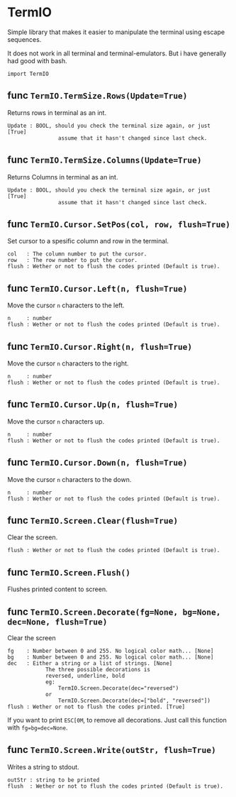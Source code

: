 # TermIO
Simple library that makes it easier to manipulate the terminal using escape
sequences.

It does not work in all terminal and terminal-emulators. But i have generally
had good with bash.

```
import TermIO
```

## func `TermIO.TermSize.Rows(Update=True)`
Returns rows in terminal as an int.
```
Update : BOOL, should you check the terminal size again, or just [True]
                assume that it hasn't changed since last check.
```

## func `TermIO.TermSize.Columns(Update=True)`
Returns Columns in terminal as an int.
```
Update : BOOL, should you check the terminal size again, or just [True]
                assume that it hasn't changed since last check.
```

## func `TermIO.Cursor.SetPos(col, row, flush=True)`
Set cursor to a spesific column and row in the terminal.
```
col   : The column number to put the cursor.
row   : The row number to put the cursor.
flush : Wether or not to flush the codes printed (Default is true).
```

## func `TermIO.Cursor.Left(n, flush=True)`
Move the cursor `n` characters to the left.
```
n     : number
flush : Wether or not to flush the codes printed (Default is true).
```

## func `TermIO.Cursor.Right(n, flush=True)`
Move the cursor `n` characters to the right.
```
n     : number
flush : Wether or not to flush the codes printed (Default is true).
```

## func `TermIO.Cursor.Up(n, flush=True)`
Move the cursor `n` characters up.
```
n     : number
flush : Wether or not to flush the codes printed (Default is true).
```

## func `TermIO.Cursor.Down(n, flush=True)`
Move the cursor `n` characters to the down.
```
n     : number
flush : Wether or not to flush the codes printed (Default is true).
```

## func `TermIO.Screen.Clear(flush=True)`
Clear the screen.
```
flush : Wether or not to flush the codes printed (Default is true).
```

## func `TermIO.Screen.Flush()`
Flushes printed content to screen.

## func `TermIO.Screen.Decorate(fg=None, bg=None, dec=None, flush=True)`
Clear the screen
```
fg    : Number between 0 and 255. No logical color math... [None]
bg    : Number between 0 and 255. No logical color math... [None]
dec   : Either a string or a list of strings. [None]
            The three possible decorations is
            reversed, underline, bold
            eg:
                TermIO.Screen.Decorate(dec="reversed")
            or
                TermIO.Screen.Decorate(dec=["bold", "reversed"])
flush : Wether or not to flush the codes printed. [True]
```

If you want to print `ESC[0M`, to remove all decorations. Just call this function with `fg=bg=dec=None`.

## func `TermIO.Screen.Write(outStr, flush=True)`
Writes a string to stdout.
```
outStr : string to be printed
flush  : Wether or not to flush the codes printed (Default is true).
```
